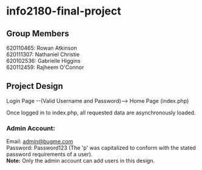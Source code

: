 # info2180-final-project

## Group Members
620110465: Rowan Atkinson  
620111307: Nathaniel Christie  
620102536: Gabrielle Higgins  
620112459: Rajheem O'Connor  

## Project Design

Login Page --(Valid Username and Password)--> Home Page (index.php)

Once logged in to index.php, all requested data are asynchronously loaded.

### Admin Account:
Email: admin@bugme.com  
Password: Password123 (The 'p' was capitalized to conform with the stated password requirements of a user).  
**Note:** Only the admin account can add users in this design.